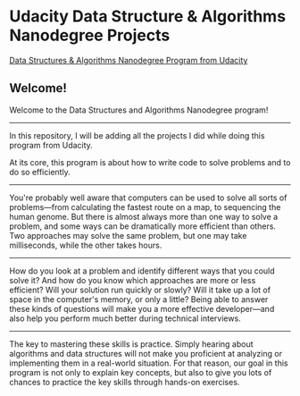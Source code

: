 # Udacity Data Structure & Algorithms Nanodegree Projects
[Data Structures & Algorithms Nanodegree Program from Udacity](https://www.udacity.com/course/data-structures-and-algorithms-nanodegree--nd256)

**Welcome!**
---

Welcome to the Data Structures and Algorithms Nanodegree program! 

---

In this repository, I will be adding all the projects I did while doing this program from Udacity.

At its core, this program is about how to write code to solve problems and to do so efficiently.

---
You're probably well aware that computers can be used to solve all sorts of problems—from calculating the fastest route on a map, to sequencing the human genome. But there is almost always more than one way to solve a problem, and some ways can be dramatically more efficient than others. Two approaches may solve the same problem, but one may take milliseconds, while the other takes hours.

***
How do you look at a problem and identify different ways that you could solve it? And how do you know which approaches are more or less efficient? Will your solution run quickly or slowly? Will it take up a lot of space in the computer's memory, or only a little? Being able to answer these kinds of questions will make you a more effective developer—and also help you perform much better during technical interviews.

___
The key to mastering these skills is practice. Simply hearing about algorithms and data structures will not make you proficient at analyzing or implementing them in a real-world situation. For that reason, our goal in this program is not only to explain key concepts, but also to give you lots of chances to practice the key skills through hands-on exercises.
